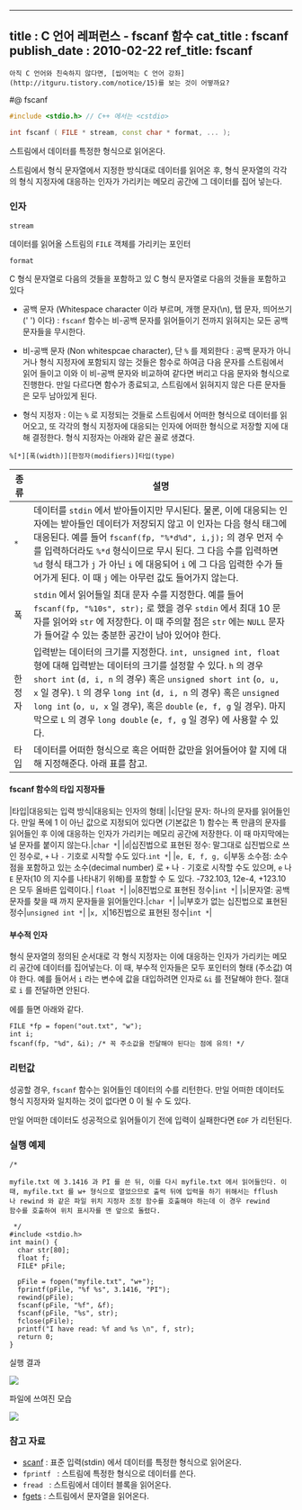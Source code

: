 ----------------
title : C 언어 레퍼런스 - fscanf 함수
cat_title :  fscanf
publish_date : 2010-02-22
ref_title: fscanf
--------------



```warning
아직 C 언어와 친숙하지 않다면, [씹어먹는 C 언어 강좌](http://itguru.tistory.com/notice/15)를 보는 것이 어떻까요?

```

#@ fscanf

```cpp
#include <stdio.h> // C++ 에서는 <cstdio>

int fscanf ( FILE * stream, const char * format, ... );
```


스트림에서 데이터를 특정한 형식으로 읽어온다.

스트림에서 형식 문자열에서 지정한 방식대로 데이터를 읽어온 후, 형식 문자열의 각각의 형식 지정자에 대응하는 인자가 가리키는 메모리 공간에 그 데이터를 집어 넣는다.



###  인자

`stream`

데이터를 읽어올 스트림의 `FILE` 객체를 가리키는 포인터

`format`

C 형식 문자열로 다음의 것들을 포함하고 있 C 형식 문자열로 다음의 것들을 포함하고 있다

* 공백 문자 (Whitespace character 이라 부르며, 개행 문자(\n), 탭 문자, 띄어쓰기(' ') 이다)  : `fscanf` 함수는 비-공백 문자를 읽어들이기 전까지 읽혀지는 모든 공백 문자들을 무시한다.

* 비-공백 문자 (Non whitespcae character), 단 `%` 를 제외한다 : 공백 문자가 아니거나 형식 지정자에 포함되지 않는 것들은 함수로 하여금 다음 문자를 스트림에서 읽어 들이고 이와 이 비-공백 문자와 비교하여 같다면 버리고 다음 문자와 형식으로 진행한다. 만일 다르다면 함수가 종료되고, 스트림에서 읽혀지지 않은 다른 문자들은 모두 남아있게 된다.

* 형식 지정자 : 이는 `%` 로 지정되는 것들로 스트림에서 어떠한 형식으로 데이터를 읽어오고, 또 각각의 형식 지정자에 대응되는 인자에 어떠한 형식으로 저장할 지에 대해 결정한다. 형식 지정자는 아래와 같은 꼴로 생겼다.


```info
%[*][폭(width)][한정자(modifiers)]타입(type)
```

|종류|설명|
|----|----|
|`*`| 데이터를 `stdin` 에서 받아들이지만 무시된다. 물론, 이에 대응되는 인자에는 받아들인 데이터가 저장되지 않고 이 인자는 다음 형식 태그에 대응된다. 예를 들어 `fscanf(fp, "%*d%d", i,j);` 의 경우 먼저 수를 입력하더라도 `%*d` 형식이므로 무시 된다. 그 다음 수를 입력하면 `%d` 형식 태그가 `j` 가 아닌 `i` 에 대응되어 `i` 에 그 다음 입력한 수가 들어가게 된다. 이 때 `j` 에는 아무런 값도 들어가지 않는다.|
|폭|`stdin` 에서 읽어들일 최대 문자 수를 지정한다. 예를 들어 `fscanf(fp, "%10s", str);` 로 했을 경우 `stdin` 에서 최대 10 문자를 읽어와 `str` 에 저장한다. 이 때 주의할 점은 `str` 에는 `NULL` 문자가 들어갈 수 있는 충분한 공간이 남아 있어야 한다.|
|한정자|입력받는 데이터의 크기를 지정한다. `int, unsigned int, float` 형에 대해 입력받는 데이터의 크기를 설정할 수 있다. `h` 의 경우 `short int` (`d, i, n` 의 경우) 혹은 `unsigned short int` (`o, u, x` 일 경우). `l` 의 경우 `long int` (`d, i, n` 의 경우) 혹은 `unsigned long int` (`o, u, x` 일 경우), 혹은 `double` (`e, f, g` 일 경우). 마지막으로 `L` 의 경우 `long double` (`e, f, g` 일 경우) 에 사용할 수 있다.|
|타입|데이터를 어떠한 형식으로 혹은 어떠한 값만을 읽어들어야 할 지에 대해 지정해준다. 아래 표를 참고.|


#### fscanf 함수의 타입 지정자들

|타입|대응되는 입력 방식|대응되는 인자의 형태|
|`c`|단일 문자: 하나의 문자를 읽어들인다. 만일 폭에 1 이 아닌 값으로 지정되어 있다면 (기본값은 1) 함수는 폭 만큼의 문자를 읽어들인 후 이에 대응하는 인자가 가리키는 메모리 공간에 저장한다. 이 때 마지막에는 널 문자를 붙이지 않는다.|`char *`|
|`d`|십진법으로 표현된 정수: 말그대로 십진법으로 쓰인 정수로, `+` 나 `-` 기호로 시작할 수도 있다.`int *`|
|`e, E, f, g, G`|부동 소수점: 소수점을 포함하고 있는 소수(decimal number) 로 `+` 나 `-` 기호로 시작할 수도 있으며, `e` 나 `E` 문자(10 의 지수를 나타내기 위해)를 포함할 수 도 있다. -732.103, 12e-4, +123.10 은 모두 올바른 입력이다.| `float *`|
|`o`|8진법으로 표현된 정수|`int *`|
|`s`|문자열: 공백문자를 찾을 때 까지 문자들을 읽어들인다.|`char *`|
|`u`|부호가 없는 십진법으로 표현된 정수|`unsigned int *`|
|`x, X`|16진법으로 표현된 정수|`int *`|

#### 부수적 인자

형식 문자열의 정의된 순서대로 각 형식 지정자는 이에 대응하는 인자가 가리키는 메모리 공간에 데이터를 집어넣는다. 이 때, 부수적 인자들은 모두 포인터의 형태 (주소값) 여야 한다. 예를 들어서 `i` 라는 변수에 값을 대입하려면 인자로 `&i` 를 전달해야 한다. 절대로 `i` 를 전달하면 안된다.

에를 들면 아래와 같다.

```cpp-formatted
FILE *fp = fopen("out.txt", "w");
int i;
fscanf(fp, "%d", &i); /* 꼭 주소값을 전달해야 된다는 점에 유의! */
```

###  리턴값

성공할 경우, `fscanf` 함수는 읽어들인 데이터의 수를 리턴한다. 만일 어떠한 데이터도 형식 지정자와 일치하는 것이 없다면 0 이 될 수 도 있다.

만일 어떠한 데이터도 성공적으로 읽어들이기 전에 입력이 실패한다면 `EOF` 가 리턴된다.


###  실행 예제


```cpp-formatted
/*

myfile.txt 에 3.1416 과 PI 를 쓴 뒤, 이를 다시 myfile.txt 에서 읽어들인다. 이
때, myfile.txt 를 w+ 형식으로 열었으므로 출력 뒤에 입력을 하기 위해서는 fflush
나 rewind 와 같은 파일 위치 지정자 조정 함수를 호출해야 하는데 이 경우 rewind
함수를 호출하여 위치 표시자를 맨 앞으로 돌렸다.

 */
#include <stdio.h>
int main() {
  char str[80];
  float f;
  FILE* pFile;

  pFile = fopen("myfile.txt", "w+");
  fprintf(pFile, "%f %s", 3.1416, "PI");
  rewind(pFile);
  fscanf(pFile, "%f", &f);
  fscanf(pFile, "%s", str);
  fclose(pFile);
  printf("I have read: %f and %s \n", f, str);
  return 0;
}
```


실행 결과


![](http://img1.daumcdn.net/thumb/R1920x0/?fname=http%3A%2F%2Fcfile26.uf.tistory.com%2Fimage%2F110817274B8166BB8D0682)

파일에 쓰여진 모습


![](http://img1.daumcdn.net/thumb/R1920x0/?fname=http%3A%2F%2Fcfile26.uf.tistory.com%2Fimage%2F201841274B8166BC620379)

###  참고 자료

*  [scanf](http://itguru.tistory.com/36)  :  표준 입력(stdin) 에서 데이터를 특정한 형식으로 읽어온다.
* `fprintf ` :  스트림에 특정한 형식으로 데이터를 쓴다.
* `fread ` :  스트림에서 데이터 블록을 읽어온다.
*  [fgets](http://itguru.tistory.com/38)  :  스트림에서 문자열을 읽어온다.